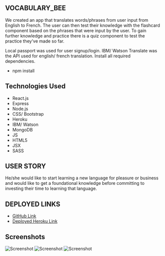## VOCABULARY_BEE
We created an app that translates words/phrases from user input from English to French.  The user can then test their knowledge with the flashcard component based on the phrases that were input by the user. To gain further knowledge and practice there is a quiz component to test the practice they've made so far.

Local passport was used for user signup/login.  IBM/ Watson Translate was the API used for english/ french translation.  Install all required dependencies.
* npm install

## Technologies Used
* React.js
* Express
* Node.js
* CSS/ Bootstrap
* Heroku
* IBM/ Watson
* MongoDB
* JS
* HTML5
* JSX
* SASS


## USER STORY
He/she would like to start learning a new language for pleasure or business and would like to get a foundational knowledge before committing to investing their time to learning that language.

## DEPLOYED LINKS

* [GitHub Link](https://github.com/abouelelas/Project-3)
* [Deployed Heroku Link](https://floating-earth-22602.herokuapp.com/)

## Screenshots

![Screenshot](https://github.com/abouelelas/Project-3/blob/main/client/public/assets/SS1.png)
![Screenshot](https://github.com/abouelelas/Project-3/blob/main/client/public/assets/SS2.png)
![Screenshot](https://github.com/abouelelas/Project-3/blob/main/client/public/assets/SS3.png)

